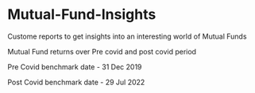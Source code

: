 # Mutual-Fund-Insights
Custome reports to get insights into an interesting world of Mutual Funds

Mutual Fund returns over Pre covid and post covid period

Pre Covid benchmark date - 31 Dec 2019

Post Covid benchmark date - 29 Jul 2022
